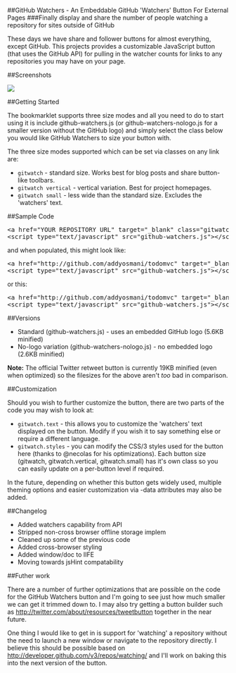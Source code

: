 ##GitHub Watchers - An Embeddable GitHub 'Watchers' Button For External Pages
###Finally display and share the number of people watching a repository for sites outside of GitHub

These days we have share and follower buttons for almost everything, except GitHub. This projects provides a customizable JavaScript button (that uses the GitHub API) for pulling in the watcher counts for links to any repositories you may have on your page. 

##Screenshots

<img src='http://www.blarnee.com/images/screenshots_gitwatchb.jpg'/>


##Getting Started

The bookmarklet supports three size modes and all you need to do to start using it is include github-watchers.js (or github-watchers-nologo.js for a smaller version without the GitHub logo) and simply select the class below you would like GitHub Watchers to size your button with.

The three size modes supported which can be set via classes on any link are:

<ul>
<li><code>gitwatch</code> - standard size. Works best for blog posts and share button-like toolbars.</li>
<li><code>gitwatch vertical</code> - vertical variation. Best for project homepages.</li>
<li><code>gitwatch small</code> - less wide than the standard size. Excludes the 'watchers' text.</li>
</ul>

##Sample Code

<pre>
&lt;a href=&quot;YOUR REPOSITORY URL&quot; target=&quot;_blank&quot; class=&quot;gitwatch&quot;&gt;YOUR FALLBACK LINK TEXT&lt;/a&gt;
&lt;script type=&quot;text/javascript&quot; src=&quot;github-watchers.js&quot;&gt;&lt;/script&gt;
</pre>

and when populated, this might look like:

<pre>
&lt;a href=&quot;http://github.com/addyosmani/todomvc&quot; target=&quot;_blank&quot; class=&quot;gitwatch&quot;&gt;Watch us on GitHub&lt;/a&gt;
&lt;script type=&quot;text/javascript&quot; src=&quot;github-watchers.js&quot;&gt;&lt;/script&gt;
</pre>

or this:

<pre>
&lt;a href=&quot;http://github.com/addyosmani/todomvc&quot; target=&quot;_blank&quot; class=&quot;gitwatch vertical&quot;&gt;Watch us on GitHub&lt;/a&gt;
&lt;script type=&quot;text/javascript&quot; src=&quot;github-watchers.js&quot;&gt;&lt;/script&gt;
</pre>

##Versions
<ul>
	<li>Standard (github-watchers.js) - uses an embedded GitHub logo (5.6KB minified)</li>
	<li>No-logo variation (github-watchers-nologo.js) - no embedded logo (2.6KB minified)</li>
</ul>

<strong>Note:</strong> The official Twitter retweet button is currently 19KB minified (even when optimized) so the filesizes for the above aren't *too* bad in comparison. 

##Customization

Should you wish to further customize the button, there are two parts of the code you may wish to look at:

<ul>
	<li><code>gitwatch.text</code> - this allows you to customize the 'watchers' text displayed on the button. Modify if you wish it to say something else or require a different language.</li>
	<li><code>gitwatch.styles</code> - you can modify the CSS/3 styles used for the button here (thanks to @necolas for his optimizations). Each button size (gitwatch, gitwatch.vertical, gitwatch.small) has it's own class so you can easily update on a per-button level if required.</li>
</ul>

In the future, depending on whether this button gets widely used, multiple theming options and easier customization via -data attributes may also be added.

##Changelog
<ul>
<li>Added watchers capability from API</li>
<li>Stripped non-cross browser offline storage implem</li>
<li>Cleaned up some of the previous code</li>
<li>Added cross-browser styling</li>
<li>Added window/doc to IIFE</li>
<li>Moving towards jsHint compatability</li>
</ul>

##Futher work

There are a number of further optimizations that are possible on the code for the GitHub Watchers button and I'm going to see just how much smaller we can get it trimmed down to. I may also try getting a button builder such as http://twitter.com/about/resources/tweetbutton together in the near future.

One thing I would like to get in is support for 'watching' a repository without the need to launch a new window or navigate to the repository directly. I believe this should be possible based on http://developer.github.com/v3/repos/watching/ and I'll work on baking this into the next version of the button.



 

